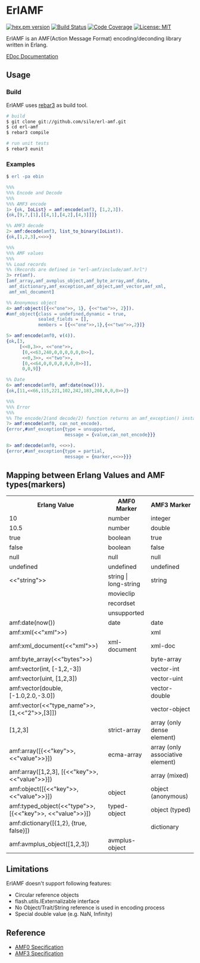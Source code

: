 # ErlAMF

[![hex.pm version](https://img.shields.io/hexpm/v/amf.svg)](https://hex.pm/packages/amf)
[![Build Status](https://travis-ci.org/sile/amf.svg?branch=master)](https://travis-ci.org/sile/erl-amf)
[![Code Coverage](https://codecov.io/gh/sile/amf/branch/master/graph/badge.svg)](https://codecov.io/gh/sile/erl-amf/branch/master)
[![License: MIT](https://img.shields.io/badge/license-MIT-blue.svg)](LICENSE)

ErlAMF is an AMF(Action Message Format) encoding/deconding library written in Erlang.

[EDoc Documentation](https://hexdocs.pm/amf/)

## Usage
### Build

ErlAMF uses [rebar3](https://github.com/erlang/rebar3) as build tool.

```sh
# build
$ git clone git://github.com/sile/erl-amf.git
$ cd erl-amf
$ rebar3 compile

# run unit tests
$ rebar3 eunit
```

### Examples

```erlang
$ erl -pa ebin

%%%
%%% Encode and Decode
%%%
%%% AMF3 encode
1> {ok, IoList} = amf:encode(amf3, [1,2,3]).
{ok,[9,7,[1],[[4,1],[4,2],[4,3]]]}

%% AMF3 decode
2> amf:decode(amf3, list_to_binary(IoList)).
{ok,[1,2,3],<<>>}

%%%
%%% AMF values
%%%
%% Load records
%% (Records are defined in "erl-amf/include/amf.hrl")
3> rr(amf).
[amf_array,amf_avmplus_object,amf_byte_array,amf_date,
 amf_dictionary,amf_exception,amf_object,amf_vector,amf_xml,
 amf_xml_document]

%% Anonymous object
4> amf:object([{<<"one">>, 1}, {<<"two">>, 2}]).
#amf_object{class = undefined,dynamic = true,
            sealed_fields = [],
            members = [{<<"one">>,1},{<<"two">>,2}]}

5> amf:encode(amf0, v(4)).
{ok,[3,
     [<<0,3>>, <<"one">>,
      [0,<<63,240,0,0,0,0,0,0>>],
      <<0,3>>, <<"two">>,
      [0,<<64,0,0,0,0,0,0,0>>]],
      0,0,9]}

%% Date
6> amf:encode(amf0, amf:date(now())).
{ok,[11,<<66,115,221,102,242,183,208,0,0,0>>]}

%%%
%%% Error
%%%
%% The encode/2(and decode/2) function returns an amf_exception() instance as error reason
7> amf:encode(amf0, can_not_encode).
{error,#amf_exception{type = unsupported,
                      message = {value,can_not_encode}}}

8> amf:decode(amf0, <<>>).
{error,#amf_exception{type = partial,
                      message = {marker,<<>>}}}
```

## Mapping between Erlang Values and AMF types(markers)

<table>
<tr><th>Erlang Value</th><th>AMF0 Marker</th><th>AMF3 Marker</th></tr>
<tr><td>10</td><td>number</td><td>integer</td></tr>
<tr><td>10.5</td><td>number</td><td>double</td></tr>
<tr><td>true</td><td>boolean</td><td>true</td></tr>
<tr><td>false</td><td>boolean</td><td>false</td></tr>
<tr><td>null</td><td>null</td><td>null</td></tr>
<tr><td>undefined</td><td>undefined</td><td>undefined</td></tr>
<tr><td>&lt;&lt;"string"&gt;&gt;</td><td>string | long-string</td><td>string</td></tr>
<tr><td></td><td>movieclip</td><td></td></tr>
<tr><td></td><td>recordset</td><td></td></tr>
<tr><td></td><td>unsupported</td><td></td></tr>
<tr><td>amf:date(now())</td><td>date</td><td>date</td></tr>
<tr><td>amf:xml(&lt;&lt;"xml"&gt;&gt;)</td><td></td><td>xml</td></tr>
<tr><td>amf:xml_document(&lt;&lt;"xml"&gt;&gt;)</td><td>xml-document</td><td>xml-doc</td></tr>
<tr><td>amf:byte_array(&lt;&lt;"bytes"&gt;&gt;)</td><td></td><td>byte-array</td></tr>
<tr><td>amf:vector(int, [-1,2,-3])</td><td></td><td>vector-int</td></tr>
<tr><td>amf:vector(uint, [1,2,3])</td><td></td><td>vector-uint</td></tr>
<tr><td>amf:vector(double, [-1.0,2.0,-3.0])</td><td></td><td>vector-double</td></tr>
<tr><td>amf:vector(<<"type_name">>, [1,&lt;&lt;"2"&gt;&gt;,[3]])</td><td></td><td>vector-object</td></tr>
<tr><td>[1,2,3]</td><td>strict-array</td><td>array (only dense element)</td></tr>
<tr><td>amf:array([{&lt;&lt;"key"&gt;&gt;, &lt;&lt;"value"&gt;&gt;}])</td><td>ecma-array</td><td>array (only associative element)</td></tr>
<tr><td>amf:array([1,2,3], [{&lt;&lt;"key"&gt;&gt;, &lt;&lt;"value"&gt;&gt;}])</td><td></td><td>array (mixed)</td></tr>
<tr><td>amf:object([{&lt;&lt;"key"&gt;&gt;, &lt;&lt;"value"&gt;&gt;}])</td><td>object</td><td>object (anonymous)</td></tr>
<tr><td>amf:typed_object(&lt;&lt;"type"&gt;&gt;, [{&lt;&lt;"key"&gt;&gt;, &lt;&lt;"value"&gt;&gt;}])</td><td>typed-object</td><td>object (typed)</td></tr>
<tr><td>amf:dictionary([{1,2}, {true, false}])</td><td></td><td>dictionary</td></tr>
<tr><td>amf:avmplus_object([1,2,3])</td><td>avmplus-object</td><td></td></tr>
</table>

## Limitations
ErlAMF doesn't support following features:
* Circular reference objects
* flash.utils.IExternalizable interface
* No Object/Trait/String reference is used in encoding process
* Special double value (e.g. NaN, Infinity)

## Reference
* [AMF0 Specification](http://download.macromedia.com/pub/labs/amf/amf0_spec_121207.pdf)
* [AMF3 Specification](http://wwwimages.adobe.com/www.adobe.com/content/dam/Adobe/en/devnet/amf/pdf/amf-file-format-spec.pdf)
